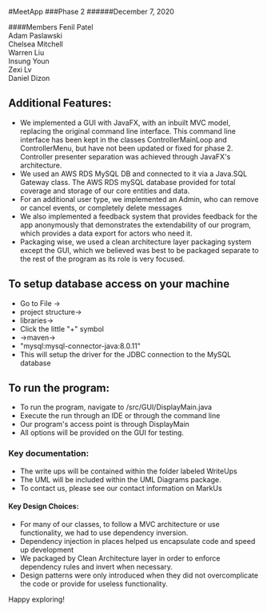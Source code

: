 #MeetApp
###Phase 2
######December 7, 2020

####Members
Fenil Patel\
Adam Paslawski\
Chelsea Mitchell\
Warren Liu\
Insung Youn\
Zexi Lv\
Daniel Dizon

## Additional Features:
* We implemented a GUI with JavaFX, with an inbuilt MVC model, replacing the original command line 
interface. This command line interface has been kept in the classes ControllerMainLoop and ControllerMenu, 
but have not been updated or fixed for phase 2. Controller presenter separation was achieved through JavaFX's architecture.
* We used an AWS RDS MySQL DB and connected to it via a Java.SQL Gateway class. The AWS RDS mySQL database provided for total coverage and storage of our core entities and data.
* For an additional user type, we implemented an Admin, who can remove 
or cancel events, or completely delete messages
* We also implemented a feedback system that provides feedback for the app anonymously
that demonstrates the extendability of our program, which provides a data export for actors who need it.
* Packaging wise, we used a clean architecture layer packaging system except the GUI, which we believed was best to be packaged separate to the rest of the program as its role is very focused.

## To setup database access on your machine
* Go to File ->
* project structure->
* libraries->
* Click the little "+" symbol
* ->maven->
* "mysql:mysql-connector-java:8.0.11"
* This will setup the driver for the JDBC connection to the MySQL database
## To run the program:

* To run the program, navigate to /src/GUI/DisplayMain.java
* Execute the run through an IDE or through the command line
* Our program's access point is through DisplayMain
* All options will be provided on the GUI for testing.


### Key documentation:
* The write ups will be contained within the folder labeled WriteUps
* The UML will be included within the UML Diagrams package.
* To contact us, please see our contact information on MarkUs


#### Key Design Choices:
* For many of our classes, to follow a MVC architecture 
or use functionality, we had to use dependency 
inversion.
* Dependency injection in places helped us encapsulate
code and speed up development
* We packaged by Clean Architecture layer in order to 
enforce dependency rules and invert when necessary.
* Design patterns were only introduced when they did 
not overcomplicate the code or provide for 
useless functionality.

Happy exploring!